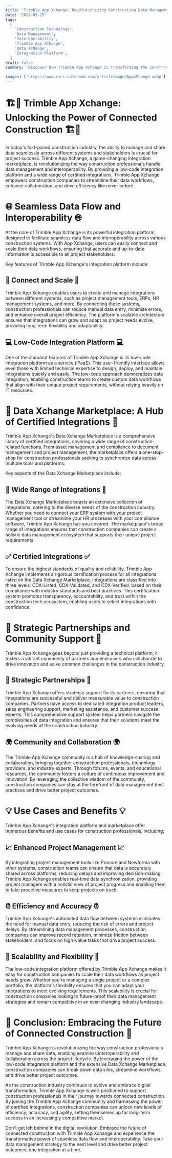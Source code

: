 ```yaml
---
title: 'Trimble App Xchange: Revolutionizing Construction Data Management and Interoperability'
date: '2023-05-25'
tags:
  [
    'Construction Technology',
    'Data Management',
    'Interoperability',
    'Trimble App Xchange',
    'Data Xchange',
    'Integration Platform',
  ]
draft: false
summary: 'Discover how Trimble App Xchange is transforming the construction industry by enabling seamless data flow and interoperability across various systems. With its low-code integration platform, extensive marketplace, and strategic partnerships, Trimble App Xchange empowers construction professionals to streamline data management, enhance collaboration, and drive project success.'

images: ['https://www.rics-notebook.com/articleimage/AppxChange.webp']
---
```


# 🏗️🔄 Trimble App Xchange: Unlocking the Power of Connected Construction 🏗️🔄

In today's fast-paced construction industry, the ability to manage and share data seamlessly across different systems and stakeholders is crucial for project success. Trimble App Xchange, a game-changing integration marketplace, is revolutionizing the way construction professionals handle data management and interoperability. By providing a low-code integration platform and a wide range of certified integrations, Trimble App Xchange empowers construction companies to streamline their data workflows, enhance collaboration, and drive efficiency like never before.

# 🌐 Seamless Data Flow and Interoperability 🌐

At the core of Trimble App Xchange is its powerful integration platform, designed to facilitate seamless data flow and interoperability across various construction systems. With App Xchange, users can easily connect and scale their data workflows, ensuring that accurate and up-to-date information is accessible to all project stakeholders.

Key features of Trimble App Xchange's integration platform include:

## 🔌 Connect and Scale 🔌

Trimble App Xchange enables users to create and manage integrations between different systems, such as project management tools, ERPs, HR management systems, and more. By connecting these systems, construction professionals can reduce manual data entry, minimize errors, and enhance overall project efficiency. The platform's scalable architecture ensures that integrations can grow and adapt as project needs evolve, providing long-term flexibility and adaptability.

## 💻 Low-Code Integration Platform 💻

One of the standout features of Trimble App Xchange is its low-code integration platform as a service (iPaaS). This user-friendly interface allows even those with limited technical expertise to design, deploy, and maintain integrations quickly and easily. The low-code approach democratizes data integration, enabling construction teams to create custom data workflows that align with their unique project requirements, without relying heavily on IT resources.

# 🛒 Data Xchange Marketplace: A Hub of Certified Integrations 🛒

Trimble App Xchange's Data Xchange Marketplace is a comprehensive library of certified integrations, covering a wide range of construction-related functions. From asset management and compliance to document management and project management, the marketplace offers a one-stop-shop for construction professionals seeking to synchronize data across multiple tools and platforms.

Key aspects of the Data Xchange Marketplace include:

## 🌈 Wide Range of Integrations 🌈

The Data Xchange Marketplace boasts an extensive collection of integrations, catering to the diverse needs of the construction industry. Whether you need to connect your ERP system with your project management tool or streamline your HR processes with your compliance software, Trimble App Xchange has you covered. The marketplace's broad range of integrations ensures that construction companies can create a holistic data management ecosystem that supports their unique project requirements.

## ✅ Certified Integrations ✅

To ensure the highest standards of quality and reliability, Trimble App Xchange implements a rigorous certification process for all integrations listed on the Data Xchange Marketplace. Integrations are classified into three levels: CDX-Listed, CDX-Validated, and CDX-Verified, based on their compliance with industry standards and best practices. This certification system promotes transparency, accountability, and trust within the construction tech ecosystem, enabling users to select integrations with confidence.

# 🤝 Strategic Partnerships and Community Support 🤝

Trimble App Xchange goes beyond just providing a technical platform; it fosters a vibrant community of partners and end-users who collaborate to drive innovation and solve common challenges in the construction industry.

## 🤝 Strategic Partnerships 🤝

Trimble App Xchange offers strategic support for its partners, ensuring that integrations are successful and deliver measurable value to construction companies. Partners have access to dedicated integration product leaders, sales engineering support, marketing assistance, and customer success experts. This comprehensive support system helps partners navigate the complexities of data integration and ensures that their solutions meet the evolving needs of the construction industry.

## 🌍 Community and Collaboration 🌍

The Trimble App Xchange community is a hub of knowledge-sharing and collaboration, bringing together construction professionals, technology providers, and industry experts. Through forums, events, and educational resources, the community fosters a culture of continuous improvement and innovation. By leveraging the collective wisdom of the community, construction companies can stay at the forefront of data management best practices and drive better project outcomes.

# 💡 Use Cases and Benefits 💡

Trimble App Xchange's integration platform and marketplace offer numerous benefits and use cases for construction professionals, including:

## 📈 Enhanced Project Management 📈

By integrating project management tools like Procore and Newforma with other systems, construction teams can ensure that data is accurately shared across platforms, reducing delays and improving decision-making. Trimble App Xchange enables real-time data synchronization, providing project managers with a holistic view of project progress and enabling them to take proactive measures to keep projects on track.

## ⏰ Efficiency and Accuracy ⏰

Trimble App Xchange's automated data flow between systems eliminates the need for manual data entry, reducing the risk of errors and project delays. By streamlining data management processes, construction companies can improve record retention, minimize friction between stakeholders, and focus on high-value tasks that drive project success.

## 🚀 Scalability and Flexibility 🚀

The low-code integration platform offered by Trimble App Xchange makes it easy for construction companies to scale their data workflows as project needs grow. Whether you're managing a single project or a complex portfolio, the platform's flexibility ensures that you can adapt your integrations to meet evolving requirements. This scalability is crucial for construction companies looking to future-proof their data management strategies and remain competitive in an ever-changing industry landscape.

# 🎉 Conclusion: Embracing the Future of Connected Construction 🎉

Trimble App Xchange is revolutionizing the way construction professionals manage and share data, enabling seamless interoperability and collaboration across the project lifecycle. By leveraging the power of the low-code integration platform and the extensive Data Xchange Marketplace, construction companies can break down data silos, streamline workflows, and drive better project outcomes.

As the construction industry continues to evolve and embrace digital transformation, Trimble App Xchange is well-positioned to support construction professionals in their journey towards connected construction. By joining the Trimble App Xchange community and harnessing the power of certified integrations, construction companies can unlock new levels of efficiency, accuracy, and agility, setting themselves up for long-term success in an increasingly competitive market.

Don't get left behind in the digital revolution. Embrace the future of connected construction with Trimble App Xchange and experience the transformative power of seamless data flow and interoperability. Take your data management strategy to the next level and drive better project outcomes, one integration at a time.
